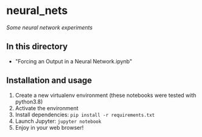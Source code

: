 # neural_nets

*Some neural network experiments*

## In this directory
* "Forcing an Output in a Neural Network.ipynb"

## Installation and usage

1. Create a new virtualenv environment (these notebooks were tested with python3.8)
2. Activate the environment
3. Install dependencies: `pip install -r requirements.txt`
4. Launch Jupyter: `jupyter notebook`
5. Enjoy in your web browser!